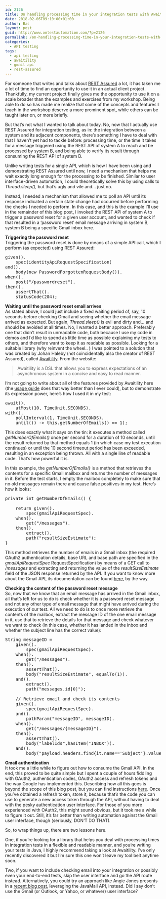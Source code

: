 ```yaml
---
id: 2126
title: On handling processing time in your integration tests with Awaitility, and on using the Gmail API
date: 2018-02-06T09:10:00+01:00
author: Bas
layout: post
guid: http://www.ontestautomation.com/?p=2126
permalink: /on-handling-processing-time-in-your-integration-tests-with-awaitility-and-on-using-the-gmail-api/
categories:
  - API testing
tags:
  - api testing
  - awaitility
  - gmail api
  - rest-assured
---
```

For someone that writes and talks about <a href="http://rest-assured.io/" rel="noopener" target="_blank">REST Assured</a> a lot, it has taken me a lot of time to find an opportunity to use it in an actual client project. Thankfully, my current project finally gives me the opportunity to use it on a scale broader than the examples and exercises from my workshop. Being able to do so has made me realize that some of the concepts and features I teach in the workshop deserve a more prominent spot, while others can be taught later on, or more briefly.

But that&#8217;s not what I wanted to talk about today. No, now that I actually use REST Assured for integration testing, as in: the integration between a system and its adjacent components, there&#8217;s something I have to deal with that I haven&#8217;t yet had to tackle before: processing time, or the time it takes for a message triggered using the REST API of system A to reach and be processed by system B, and being able to verify its result through consuming the REST API of system B.

Unlike writing tests for a single API, which is how I have been using and demonstrating REST Assured until now, I need a mechanism that helps me wait exactly long enough for the processing to be finished. Similar to user interface-driven automation, I could theoretically solve this by using calls to _Thread.sleep()_, but that&#8217;s ugly and vile and&#8230; just no.

Instead, I needed a mechanism that allowed me to poll an API until its response indicated a certain state change had occurred before performing the checks I needed to perform. In this case, and this is the example I&#8217;ll use in the remainder of this blog post, I invoked the REST API of system A to trigger a password reset for a given user account, and wanted to check if that resulted in a &#8216;password reset&#8217; email message arriving in system B, system B being a specific Gmail inbox here.

**Triggering the password reset**  
Triggering the password reset is done by means of a simple API call, which I perform (as expected) using REST Assured:

<pre class="brush: java; gutter: false">given().
    spec(identityApiRequestSpecification)
and().
    body(new PasswordForgottenRequestBody()).
when().
    post("/passwordreset").
then().
    assertThat().
    statusCode(204);</pre>

**Waiting until the password reset email arrives**  
As stated above, I could just include a fixed waiting period of, say, 10 seconds before checking Gmail and seeing whether the email message arrived as expected. But again, _Thread.sleep()_ is evil and dirty and&#8230; and should be avoided at all times. No, I wanted a better approach. Preferably one that didn&#8217;t result in unreadable code, both because I use my code in demos and I&#8217;d like to spend as little time as possible explaining my tests to others, and therefore want to keep it as readable as possible. Looking for a suitable library (why reinvent the wheel.. ) I was pointed to a solution that was created by Johan Haleby (not coincidentally also the creator of REST Assured), called <a href="https://github.com/awaitility/awaitility" rel="noopener" target="_blank">Awaitility</a>. From the website:

> Awaitility is a DSL that allows you to express expectations of an asynchronous system in a concise and easy to read manner.

I&#8217;m not going to write about all of the features provided by Awaitility here (the <a href="https://github.com/awaitility/awaitility/wiki/Usage" rel="noopener" target="_blank">usage guide</a> does that way better than I ever could), but to demonstrate its expression power, here&#8217;s how I used it in my test:

<pre class="brush: java; gutter: false">await().
    atMost(10, TimeUnit.SECONDS).
with().
    pollInterval(1, TimeUnit.SECONDS).
    until(() -&gt; this.getNumberOfEmails() == 1);</pre>

This does exactly what it says on the tin: it executes a method called _getNumberOfEmails()_ once per second for a duration of 10 seconds, until the result returned by that method equals 1 (in which case my test execution continues) or until the 10 second timeout period has been exceeded, resulting in an exception being thrown. All with a single line of readable code. That&#8217;s how powerful it is.

In this example, the _getNumberOfEmails()_ is a method that retrieves the contents for a specific Gmail mailbox and returns the number of messages in it. Before the test starts, I empty the mailbox completely to make sure that no old messages remain there and cause false positives in my test. Here&#8217;s how it looks:

<pre class="brush: java; gutter: false">private int getNumberOfEmails() {

    return given().
        spec(gmailApiRequestSpec).
    when().
        get("/messages").
    then().
        extract().
        path("resultSizeEstimate");
}</pre>

This method retrieves the number of emails in a Gmail inbox (the required OAuth2 authentication details, base URL and base path are specified in the _gmailApiRequestSpec_ RequestSpecification) by means of a GET call to _/messages_ and extracting and returning the value of the _resultSizeEstimate_ field of the JSON response returned by the API. If you want to know more about the Gmail API, its documentation can be found <a href="https://developers.google.com/gmail/api/" rel="noopener" target="_blank">here</a>, by the way.

**Checking the content of the password reset message**  
So, now that we know that an email message has arrived in the Gmail inbox, all that&#8217;s left for us to do is check whether it is a password reset message and not any other type of email message that might have arrived during the execution of our test. All we need to do is to once more retrieve the contents of the mailbox, extract the message ID of the one email message in it, use that to retrieve the details for that message and check whatever we want to check (in this case, whether it has landed in the inbox and whether the subject line has the correct value):

<pre class="brush: java; gutter: false">String messageID =
    given().
        spec(gmailApiRequestSpec).
    when().
        get("/messages").
    then().
        assertThat().
        body("resultSizeEstimate", equalTo(1)).
    and().
        extract().
        path("messages.id[0]");

    // Retrieve email and check its contents
    given().
        spec(gmailApiRequestSpec).
    and().
        pathParam("messageID", messageID).
    when().
        get("/messages/{messageID}").
    then().
        assertThat().
        body("labelIds",hasItem("INBOX")).
    and().
        body("payload.headers.find{it.name==&#039;Subject&#039;}.value",equalTo("Password reset"));</pre>

**Gmail authentication**  
It took me a little while to figure out how to consume the Gmail API. In the end, this proved to be quite simple but I spent a couple of hours fiddling with OAuth2, authentication codes, OAuth2 access and refresh tokens and the way Google has implemented this. Describing how all this goes is beyond the scope of this blog post, but you can find instructions <a href="https://developers.google.com/gmail/api/guides/" rel="noopener" target="_blank">here</a>. Once you&#8217;ve obtained a refresh token, store it, because that&#8217;s the code you can use to generate a new access token through the API, without having to deal with the pesky authentication user interface. For those of you more experienced with OAuth2, this might sound obvious, but it took me a while to figure it out. Still, it&#8217;s far better than writing automation against the Gmail user interface, though (seriously, DON&#8217;T DO THAT).

So, to wrap things up, there are two lessons here.

One, if you&#8217;re looking for a library that helps you deal with processing times in integration tests in a flexible and readable manner, and you&#8217;re writing your tests in Java, I highly recommend taking a look at Awaitility. I&#8217;ve only recently discovered it but I&#8217;m sure this one won&#8217;t leave my tool belt anytime soon.

Two, if you want to include checking email into your integration or possibly even your end-to-end tests, skip the user interface and go the API route instead. Alternatively, you could try an approach like Angie Jones presents in a <a href="http://angiejones.tech/test-automation-to-verify-email/" rel="noopener" target="_blank">recent blog post</a>, leveraging the JavaMail API, instead. Did I say don&#8217;t use the Gmail (or Outlook, or Yahoo, or whatever) user interface?
